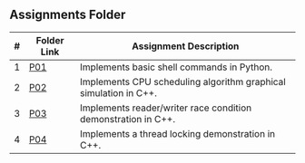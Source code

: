 ##  Assignments Folder

|   #   | Folder Link | Assignment Description |
| :---: | ----------- | ---------------------- |
|   1   | [P01](https://github.com/CalebSneath/5143-OS-sneath/tree/main/Assignments/P01) |Implements basic shell commands in Python.|
|   2   | [P02](https://github.com/CalebSneath/5143-OS-sneath/tree/main/Assignments/P02) |Implements CPU scheduling algorithm graphical simulation in C++.|
|   3   | [P03](https://github.com/CalebSneath/5143-OS-sneath/tree/main/Assignments/P03) |Implements reader/writer race condition demonstration in C++.|
|   4   | [P04](https://github.com/CalebSneath/5143-OS-sneath/tree/main/Assignments/P04) |Implements a thread locking demonstration in C++.|
